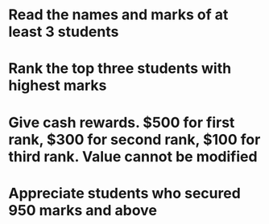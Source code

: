 # Read the names and marks of at least 3 students
# Rank the top three students with highest marks
# Give cash rewards. $500 for first rank, $300 for second rank, $100 for third rank. Value cannot be modified
# Appreciate students who secured 950 marks and above
